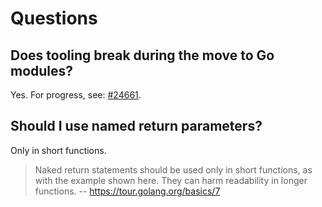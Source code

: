 # Questions

## Does tooling break during the move to Go modules?

Yes. For progress, see: [#24661](https://github.com/golang/go/issues/24661).

## Should I use named return parameters?

Only in short functions.

> Naked return statements should be used only in short functions, as with the
> example shown here. They can harm readability in longer functions. -- https://tour.golang.org/basics/7
